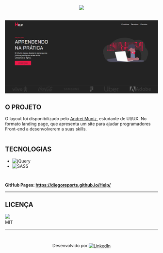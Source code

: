 <br>
<p align = center><img src="https://img.shields.io/badge/Front--end-Help-red" width="200"> </p>
<br>

<img src="./img/desktop.png">

## O PROJETO
O layout foi disponibilizado pelo <a href="https://www.linkedin.com/in/andrei-muniz-0331ab193/">Andrei Muniz</a>, estudante de UI/UX. No formato landing page, que apresenta um site para ajudar programadores Front-end a desenvolverem a suas skills.
<br>
<br>

## TECNOLOGIAS
- <img alt="jQuery" src="https://img.shields.io/badge/jquery-%230769AD.svg?&style=for-the-badge&logo=jquery&logoColor=white"/>
- <img alt="SASS" src="https://img.shields.io/badge/SASS-hotpink.svg?&style=for-the-badge&logo=SASS&logoColor=white"/>
<br>

<strong>GitHub Pages: <a href="https://diegoreports.github.io/Help/">https://diegoreports.github.io/Help/</a></strong>

---

## LICENÇA
<img src="https://img.shields.io/badge/Licence-MIT-green">
<br>
MIT

<br>

---
<br>
<p align=center>
Desenvolvido por <a href="https://www.linkedin.com/in/diego-henrique-sg/"><img alt="LinkedIn" align=center src="https://img.shields.io/badge/Diego-Henrique-%230077B5.svg?&style=for-the-badge&logo=linkedin&logoColor=white"/></a>
</p>
